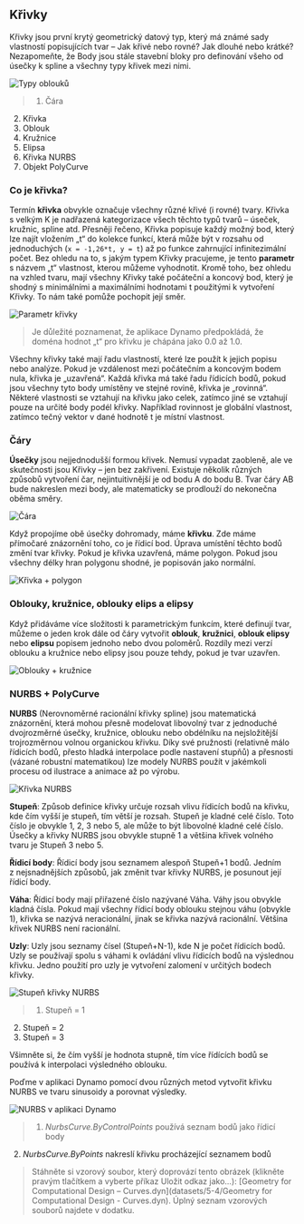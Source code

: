 

## Křivky

Křivky jsou první krytý geometrický datový typ, který má známé sady vlastností popisujících tvar – Jak křivé nebo rovné? Jak dlouhé nebo krátké? Nezapomeňte, že Body jsou stále stavební bloky pro definování všeho od úsečky k spline a všechny typy křivek mezi nimi.

![Typy oblouků](images/5-4/CurveTypes.jpg)

> 1. Čára
2. Křivka
3. Oblouk
4. Kružnice
5. Elipsa
6. Křivka NURBS
7. Objekt PolyCurve

### Co je křivka?

Termín **křivka** obvykle označuje všechny různé křivé (i rovné) tvary. Křivka s velkým K je nadřazená kategorizace všech těchto typů tvarů – úseček, kružnic, spline atd. Přesněji řečeno, Křivka popisuje každý možný bod, který lze najít vložením „t“ do kolekce funkcí, která může být v rozsahu od jednoduchých (```x = -1,26*t, y = t```) až po funkce zahrnující infinitezimální počet. Bez ohledu na to, s jakým typem Křivky pracujeme, je tento **parametr** s názvem „t“ vlastnost, kterou můžeme vyhodnotit. Kromě toho, bez ohledu na vzhled tvaru, mají všechny Křivky také počáteční a koncový bod, který je shodný s minimálními a maximálními hodnotami t použitými k vytvoření Křivky. To nám také pomůže pochopit její směr.

![Parametr křivky](images/5-4/CurveParameter.jpg)

> Je důležité poznamenat, že aplikace Dynamo předpokládá, že doména hodnot „t“ pro křivku je chápána jako 0.0 až 1.0.

Všechny křivky také mají řadu vlastností, které lze použít k jejich popisu nebo analýze. Pokud je vzdálenost mezi počátečním a koncovým bodem nula, křivka je „uzavřená“. Každá křivka má také řadu řídicích bodů, pokud jsou všechny tyto body umístěny ve stejné rovině, křivka je „rovinná“. Některé vlastnosti se vztahují na křivku jako celek, zatímco jiné se vztahují pouze na určité body podél křivky. Například rovinnost je globální vlastnost, zatímco tečný vektor v dané hodnotě t je místní vlastnost.

### Čáry

**Úsečky** jsou nejjednodušší formou křivek. Nemusí vypadat zaobleně, ale ve skutečnosti jsou Křivky – jen bez zakřivení. Existuje několik různých způsobů vytvoření čar, nejintuitivnější je od bodu A do bodu B. Tvar čáry AB bude nakreslen mezi body, ale matematicky se prodlouží do nekonečna oběma směry.

![Čára](images/5-4/Line.jpg)

Když propojíme obě úsečky dohromady, máme **křivku**. Zde máme přímočaré znázornění toho, co je řídicí bod. Úprava umístění těchto bodů změní tvar křivky. Pokud je křivka uzavřená, máme polygon. Pokud jsou všechny délky hran polygonu shodné, je popisován jako normální.

![Křivka + polygon](images/5-4/Polyline.jpg)

### Oblouky, kružnice, oblouky elips a elipsy

Když přidáváme více složitosti k parametrickým funkcím, které definují tvar, můžeme o jeden krok dále od čáry vytvořit **oblouk**, **kružnici**, **oblouk elipsy** nebo **elipsu** popisem jednoho nebo dvou poloměrů. Rozdíly mezi verzí oblouku a kružnice nebo elipsy jsou pouze tehdy, pokud je tvar uzavřen.

![Oblouky + kružnice](images/5-4/Arcs+Circles.jpg)

### NURBS + PolyCurve

**NURBS** (Nerovnoměrné racionální křivky spline) jsou matematická znázornění, která mohou přesně modelovat libovolný tvar z jednoduché dvojrozměrné úsečky, kružnice, oblouku nebo obdélníku na nejsložitější trojrozměrnou volnou organickou křivku. Díky své pružnosti (relativně málo řídicích bodů, přesto hladká interpolace podle nastavení stupňů) a přesnosti (vázané robustní matematikou) lze modely NURBS použít v jakémkoli procesu od ilustrace a animace až po výrobu.

![Křivka NURBS](images/5-4/NURBScurve.jpg)

**Stupeň**: Způsob definice křivky určuje rozsah vlivu řídicích bodů na křivku, kde čím vyšší je stupeň, tím větší je rozsah. Stupeň je kladné celé číslo. Toto číslo je obvykle 1, 2, 3 nebo 5, ale může to být libovolné kladné celé číslo. Úsečky a křivky NURBS jsou obvykle stupně 1 a většina křivek volného tvaru je Stupeň 3 nebo 5.

**Řídicí body**: Řídicí body jsou seznamem alespoň Stupeň+1 bodů. Jedním z nejsnadnějších způsobů, jak změnit tvar křivky NURBS, je posunout její řídicí body.

**Váha**: Řídicí body mají přiřazené číslo nazývané Váha. Váhy jsou obvykle kladná čísla. Pokud mají všechny řídicí body oblouku stejnou váhu (obvykle 1), křivka se nazývá neracionální, jinak se křivka nazývá racionální. Většina křivek NURBS není racionální.

**Uzly**: Uzly jsou seznamy čísel (Stupeň+N-1), kde N je počet řídicích bodů. Uzly se používají spolu s váhami k ovládání vlivu řídicích bodů na výslednou křivku. Jedno použití pro uzly je vytvoření zalomení v určitých bodech křivky.

![Stupeň křivky NURBS](images/5-4/NURBScurve_Degree.jpg)

> 1. Stupeň = 1
2. Stupeň = 2
3. Stupeň = 3

Všimněte si, že čím vyšší je hodnota stupně, tím více řídících bodů se používá k interpolaci výsledného oblouku.

Poďme v aplikaci Dynamo pomocí dvou různých metod vytvořit křivku NURBS ve tvaru sinusoidy a porovnat výsledky.

![NURBS v aplikaci Dynamo](images/5-4/Dynamo_Curves.jpg)

> 1. *NurbsCurve.ByControlPoints* používá seznam bodů jako řídicí body
2. *NurbsCurve.ByPoints* nakreslí křivku procházející seznamem bodů
> Stáhněte si vzorový soubor, který doprovází tento obrázek (klikněte pravým tlačítkem a vyberte příkaz Uložit odkaz jako...): [Geometry for Computational Design – Curves.dyn](datasets/5-4/Geometry for Computational Design - Curves.dyn). Úplný seznam vzorových souborů najdete v dodatku.


